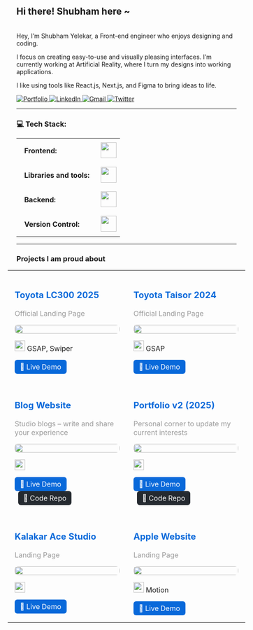 ## Hi there! Shubham here ~

<br>
Hey, I’m Shubham Yelekar, a Front-end engineer who enjoys designing and coding.

I focus on creating easy-to-use and visually pleasing interfaces. I’m currently working at Artificial Reality, where I turn my designs into working applications.

I like using tools like React.js, Next.js, and Figma to bring ideas to life.
<br>


<a href="https://shubhamyelekar.vercel.app/" target="_blank">
  <img src="https://img.shields.io/static/v1?label=Portfolio&message=Website&color=blue" alt="Portfolio" />
</a>

<a href="https://www.linkedin.com/in/shubhamyelekar/" target="_blank">
  <img src="https://img.shields.io/badge/-LinkedIn-blue?style=flat&logo=LinkedIn&logoColor=white" alt="LinkedIn" />
</a>

<a href="mailto:shubhamyelekar0@gmail.com?subject=From%20GitHub&body=Hi%2C%20there.%20Found%20you%20on%20GitHub!%20Let's%20talk%20about..." target="_blank">
  <img src="https://img.shields.io/badge/-Gmail-c14438?style=flat&logo=Gmail&logoColor=white" alt="Gmail" />
</a>

<a href="https://x.com/shubu_y" target="_blank">
  <img src="https://img.shields.io/static/v1?label=X&message=Twitter&color=blue" alt="Twitter" />
</a>

---

### 💻 Tech Stack:

<table>
    <tr>
        <td style="font-weight: bold; padding: 18px; vertical-align: center;">Frontend:</td>
        <td><img height="36" src="https://skillicons.dev/icons?i=html,css,js,ts,react,next,angular"/></td>
    </tr>
    <tr>
        <td style="font-weight: bold; padding: 18px; vertical-align: center; border: none;">Libraries and tools:</td>
        <td><img height="36" src="https://skillicons.dev/icons?i=tailwind,vite,figma,threejs,ps,ae,illustrator"/></td>
    </tr>
    <tr>
        <td style="font-weight: bold; padding: 18px; vertical-align: center; border: none;">Backend:</td>
        <td><img height="36" src="https://skillicons.dev/icons?i=appwrite,mongodb,supabase"/></td>
    </tr>
    <tr>
        <td style="font-weight: bold; padding: 18px; vertical-align: center; border: none;">Version Control:</td>
        <td><img height="36" src="https://skillicons.dev/icons?i=git,github,bitbucket"/></td>
    </tr>
</table>

---

### Projects I am proud about

<div style="margin: 0 -20px;">
<table style="width: 100%; table-layout: fixed;">
  <tr>
    <td style="vertical-align: top; padding: 16px; width: 50%;">
      <h3 style="color: #0969da; font-size: 20px;">Toyota LC300 2025</h3>
      <p style="color: #999;">Official Landing Page</p>
      <img src="https://ucarecdn.com/961683ce-ba5f-4a9d-809b-76a5fb34964f/-/preview/450x300/" style="width: 100%; border-radius: 8px;" />
      <p><img height="24" src="https://skillicons.dev/icons?i=html,css,js" /> GSAP, Swiper</p>
      <a href="https://www.toyotabharat.com/showroom/lc300/" target="_blank" style="display:inline-block; padding: 6px 12px; background:#0969da; color:#fff; text-decoration:none; border-radius:6px;">🔗 Live Demo</a>
    </td>
    <td style="vertical-align: top; padding: 16px; width: 50%;">
      <h3 style="color: #0969da; font-size: 20px;">Toyota Taisor 2024</h3>
      <p style="color: #999;">Official Landing Page</p>
      <img src="https://ucarecdn.com/8e125cef-7677-412d-b3c9-2080f1bf2917/-/preview/450x300/" style="width: 100%; border-radius: 8px;" />
      <p><img height="24" src="https://skillicons.dev/icons?i=html,css,js" /> GSAP</p>
      <a href="https://www.toyotabharat.com/showroom/urbancruiser-taisor/" target="_blank" style="display:inline-block; padding: 6px 12px; background:#0969da; color:#fff; text-decoration:none; border-radius:6px;">🔗 Live Demo</a>
    </td>
  </tr>
  <tr>
    <td style="vertical-align: top; padding: 16px;">
      <h3 style="color: #0969da; font-size: 20px;">Blog Website</h3>
      <p style="color: #999;">Studio blogs – write and share your experience</p>
      <img src="https://ucarecdn.com/30a76e16-2989-4c7b-80f4-66b8aa5f2489/blogs.jpg" style="width: 100%; border-radius: 8px;" />
      <p><img height="24" src="https://skillicons.dev/icons?i=react,redux,appwrite" /></p>
      <a href="https://studio-blogs.netlify.app/" target="_blank" style="display:inline-block; padding: 6px 12px; background:#0969da; color:#fff; text-decoration:none; border-radius:6px;">🔗 Live Demo</a>
      <a href="https://github.com/Shubham-yelekar/blog-website" target="_blank" style="display:inline-block; margin-left: 8px; padding: 6px 12px; background:#24292f; color:#fff; text-decoration:none; border-radius:6px;">📁 Code Repo</a>
    </td>
    <td style="vertical-align: top; padding: 16px;">
      <h3 style="color: #0969da; font-size: 20px;">Portfolio v2 (2025)</h3>
      <p style="color: #999;">Personal corner to update my current interests</p>
      <img src="https://ucarecdn.com/e2939370-704b-46a3-ab62-406890c37450/-/preview/450x300/" style="width: 100%; border-radius: 8px;" />
      <p><img height="24" src="https://skillicons.dev/icons?i=react" /></p>
      <a href="https://shubhamyelekar.vercel.app/" target="_blank" style="display:inline-block; padding: 6px 12px; background:#0969da; color:#fff; text-decoration:none; border-radius:6px;">🔗 Live Demo</a>
      <a href="https://github.com/Shubham-yelekar/portfolio2024" target="_blank" style="display:inline-block; margin-left: 8px; padding: 6px 12px; background:#24292f; color:#fff; text-decoration:none; border-radius:6px;">📁 Code Repo</a>
    </td>
  </tr>
  <tr>
    <td style="vertical-align: top; padding: 16px;">
      <h3 style="color: #0969da; font-size: 20px;">Kalakar Ace Studio</h3>
      <p style="color: #999;">Landing Page</p>
      <img src="https://ucarecdn.com/19783243-859c-4620-8a5a-e8beb29d805e/-/preview/450x300/" style="width: 100%; border-radius: 8px;" />
      <p><img height="24" src="https://skillicons.dev/icons?i=react" /></p>
      <a href="https://next-js-kalakar-india.vercel.app/" target="_blank" style="display:inline-block; padding: 6px 12px; background:#0969da; color:#fff; text-decoration:none; border-radius:6px;">🔗 Live Demo</a>
    </td>
    <td style="vertical-align: top; padding: 16px;">
      <h3 style="color: #0969da; font-size: 20px;">Apple Website</h3>
      <p style="color: #999;">Landing Page</p>
      <img src="https://ucarecdn.com/13d8f09a-6505-4367-a20b-870a889b4bfb/-/preview/450x300/" style="width: 100%; border-radius: 8px;" />
      <p><img height="24" src="https://skillicons.dev/icons?i=react,threejs" /> Motion</p>
      <a href="https://applewebsitecloneshubu.netlify.app/" target="_blank" style="display:inline-block; padding: 6px 12px; background:#0969da; color:#fff; text-decoration:none; border-radius:6px;">🔗 Live Demo</a>
    </td>
  </tr>
</table>

</div>
